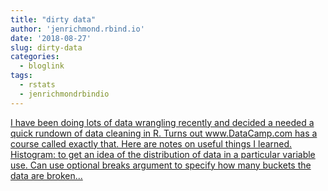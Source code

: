 ```yaml
---
title: "dirty data"
author: 'jenrichmond.rbind.io'
date: '2018-08-27'
slug: dirty-data
categories:
  - bloglink
tags:
  - rstats
  - jenrichmondrbindio
---
```


[I have been doing lots of data wrangling recently and decided a needed a quick rundown of data cleaning in R. Turns out www.DataCamp.com has a course called exactly that. Here are notes on useful things I learned. Histogram: to get an idea of the distribution of data in a particular variable use. Can use optional breaks argument to specify how many buckets the data are broken...<click to read more>](http://jenrichmond.rbind.io/post/dirty-data/)

